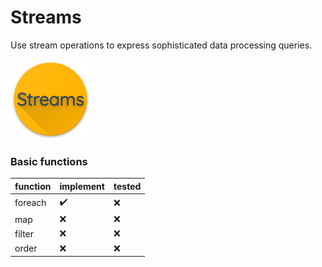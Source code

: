 # Streams
Use stream operations to express sophisticated data processing queries.

<img src="media/icon.png" width="128" height="128"/>

### Basic functions

|function|implement|tested|
|-|-|-|
|foreach|:heavy_check_mark:|:x:|
|map|:x:|:x:|
|filter|:x:|:x:|
|order|:x:|:x:|
